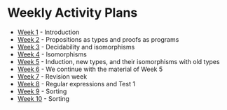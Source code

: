 # Weekly Activity Plans

 * [Week 1](files/week1.md) - Introduction
 * [Week 2](files/week2.md) - Propositions as types and proofs as programs
 * [Week 3](files/week3.md) - Decidability and isomorphisms
 * [Week 4](files/week4.md) - Isomorphisms
 * [Week 5](files/week5.md) - Induction, new types, and their isomorphisms with old types
 * [Week 6](files/week6.md) - We continue with the material of Week 5
 * [Week 7](files/week7.md) - Revision week
 * [Week 8](/files/LectureNotes/files/regexp.lagda.md) - Regular expressions and Test 1
 * [Week 9](files/week9.md) - Sorting
 * [Week 10](files/week10.md) - Sorting
